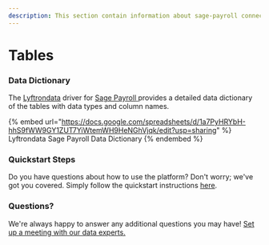 ```yaml
---
description: This section contain information about sage-payroll connector tables information
---
```


# Tables

### Data Dictionary

The [Lyftrondata](https://www.lyftrondata.com/) driver for [Sage Payroll](https://www.lyftrondata.com/integration/sage-payroll/)[ ](https://www.lyftrondata.com/integration/sage-payroll/)provides a detailed data dictionary of the tables with data types and column names.

{% embed url="https://docs.google.com/spreadsheets/d/1a7PyHRYbH-hhS9fWW9GY1ZUT7YiWtemWH9HeNGhVjqk/edit?usp=sharing" %}
Lyftrondata Sage Payroll Data Dictionary
{% endembed %}

### Quickstart Steps

Do you have questions about how to use the platform? Don't worry; we've got you covered. Simply follow the quickstart instructions [here](../../../../quickstart-steps.md).

### Questions? <a href="#questions" id="questions"></a>

We're always happy to answer any additional questions you may have! [Set up a meeting with our data experts.](https://www.lyftrondata.com/book-a-meeting/)

